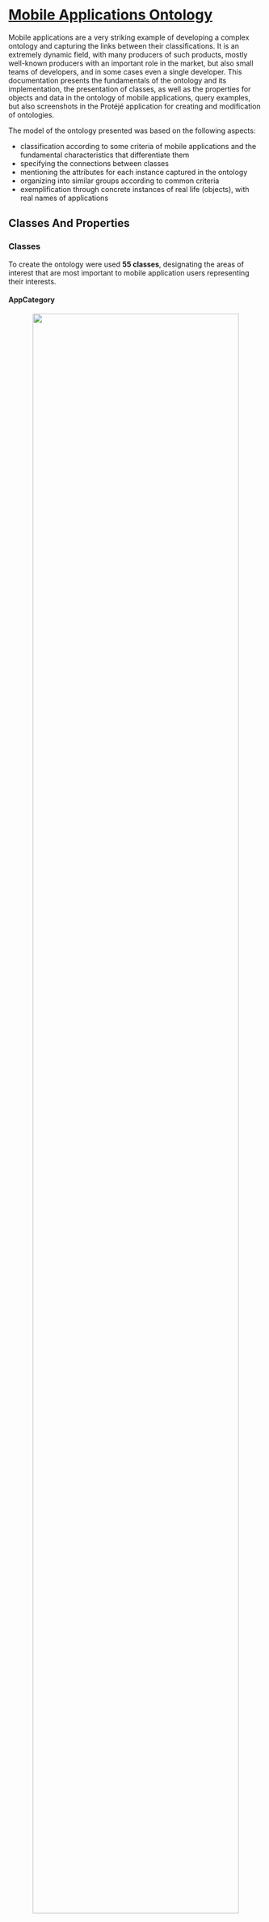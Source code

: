# <ins>Mobile Applications Ontology</ins>

Mobile applications are a very striking example of developing a complex ontology and capturing the links between their classifications. It is an extremely dynamic field, with many producers of such products, mostly well-known producers with an important role in the market, but also small teams of developers, and in some cases even a single developer.
This documentation presents the fundamentals of the ontology and its implementation, the presentation of classes, as well as the properties for objects and data in the ontology of mobile applications, query examples, but also screenshots in the Protéjé application for creating and modification of ontologies.


The model of the ontology presented was based on the following aspects:
* classification according to some criteria of mobile applications and the fundamental characteristics that differentiate them
* specifying the connections between classes
* mentioning the attributes for each instance captured in the ontology
* organizing into similar groups according to common criteria
* exemplification through concrete instances of real life (objects), with real names of applications

## Classes And Properties

### Classes

To create the ontology were used **55 classes**, designating the areas of interest that are most important to mobile application users representing their interests.

#### AppCategory

<p align="center">
    <img src="Images/AppCategory.png"  width=90% align="center" >
</p>

This class is the largest and with the most subclasses. It divides the organization of mobile applications into various categories, among which we list the following:

- Advertising
- Books - with the representative object which is the Scribd application
- Business - with the GoodTask application
- Education - using the MathematicalFormulas application like
example
- Enterprise
- Fun - with the 9gag example
- Finance - with the PayPal application
- Sports - with the ESPN model
- Tech
- TravelAndTransport
- Utilities - with SwiftkeyKeyboard
- Wearable
- Weather - with the Yahoo Weather application
- etc...



#### DeviceAccess

<p align="center">
    <img src="Images/DeviceAccess.png"  width=90% align="center" >
</p>

This class is intended to represent the structures of the telephone that the application can request access to, in the form of a request for rights to access it from the telephone of the user on which the application is installed.
As subclasses we mention:
- Accelerometer
- Camera
- GPS
- Microphone

#### Platform 

<p align="center">
    <img src="Images/Platform.png"  width=90% align="center" >
</p>

This class consists of the mobile platforms for which applications can be developed, such as Apple's iOS platform, Google's Android platform, and Microsoft's WindowsPhone.


#### Producer 

<p align="center">
    <img src="Images/Producer.png"  width=90% align="center" >
</p>

The Producer class models mobile application manufacturers, the independent entities responsible for creating, launching, and subsequent handling of bugs.


#### AppTypology

<p align="center">
    <img src="Images/AppTypology.png"  width=90% align="center" >
</p>

The AppTypology class refers to the three types that are important in the classification of mobile applications: Native, Web, Hybrid. Native applications are those applications developed only for mobile phones, web applications are those that can be accessed as a URL, and hybrid applications are applications with support on both sides.


#### Developer

<p align="center">
    <img src="Images/Developer.png"  width=90% align="center" >
</p>

The Developer class is a subclass of Person. We need to connect applications with their Developers because a Developer is responsible for creating, launching, and subsequent handling of bugs.


#### Nation

<p align="center">
    <img src="Images/Nation.png"  width=90% align="center" >
</p>

The Nation class is intended to connect Producers' headquarters and People's birthplaces and places.


### Properties

The properties in Protege to create ontologies are of two types:
- Object Properties
- Data Properties


The first type of property is built around the classes and refers to different actions reported between the classes and data properties  refer to information about individual objects.

<p align="center">
    <img src="Images/Relations.png"  width=90% align="center" >
</p>

#### Object Properties

- *bornIn*: Developer X born in Nation Y - Functional Property
- *developedFor*: AppCategory X is developed for Platform Y
- *hasAppTypology*: AppCategory X has app typology AppTypology Y
- *hasBranchIn*: Producer X has branch in Nation Y
- *hasDeviceCompatibility*: AppCategory X has device compatibility with Device Y
- etc...

#### Data Properties

- *appID*: ID of a Mobile Application (xsd:integer)
- *appSize*: Size of the Application (xsd:byte)
- *hasInAppPurchase*: If Application has in app purchases (xsd:boolean)
- *hasTabletCompatibility*: If Application can be used also with a Tablet (xsd:boolean)
- *isCrossPlatform*:  If a Programming Language is cross platform (xsd:boolean)
- *releaseDate*:
    - *firstVersionReleaseDate*
    - *currVersionReleaseData*
    
    They are (xsd:dateTime) that refer to the publication dates of an application in the store
    
- *userRanking*: A float number between 0.0 and 5.0 that refers to Application ranking on the app store (xsd:float)
- etc...

### Entity-Relationship Diagram

<p align="center">
    <img src="Images/entity-relation.png"  width=100% align="center" >
</p>

## Software

* [Protégé](https://protege.stanford.edu/products.php#desktop-protege)
* [WebVOWL](http://vowl.visualdataweb.org/webvowl.html)

## Queries

* [DL Queries](Queries/DL.md)
* [SPARQL Queries](Queries/SPARQL.md)